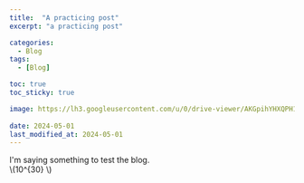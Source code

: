 ```yaml
---
title:  "A practicing post"
excerpt: "a practicing post"

categories:
  - Blog
tags:
  - [Blog]

toc: true
toc_sticky: true

image: https://lh3.googleusercontent.com/u/0/drive-viewer/AKGpihYHXQPH19-RWqcXm77bGtGZRpUgEQcxJSKRzbl4Etuxb1iVraDHAZW-17-fOEyPo-5rptOKiqoexEedR5515fdHZ01-486Q9u8=w1278-h1270-rw-v1
 
date: 2024-05-01
last_modified_at: 2024-05-01
---
```


I'm saying something to test the blog.\
\\(10^{30} \\)
